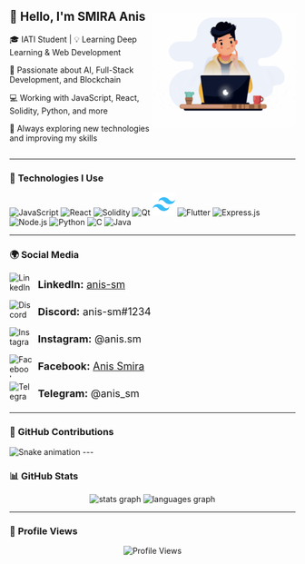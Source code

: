 <div style="display: flex; justify-content: space-between; align-items: center; width: 100%;">
  <div style="flex: 1; text-align: left;">
    <h2>👋 Hello, I'm <strong>SMIRA Anis</strong></h2>
    <p>🎓 IATI Student | 💡 Learning Deep Learning & Web Development</p>
    <p>🚀 Passionate about AI, Full-Stack Development, and Blockchain</p>
    <p>💻 Working with JavaScript, React, Solidity, Python, and more</p>
    <p>🌱 Always exploring new technologies and improving my skills</p>
  </div>
  <div style="flex: 1; text-align: right;">
    <img height="200" src="illus.gif" alt="Coding Illustration" />
  </div>
</div>

---

### 🚀 **Technologies I Use**

<div align="left">
  <img src="https://cdn.jsdelivr.net/gh/devicons/devicon/icons/javascript/javascript-original.svg" height="40" alt="JavaScript" />
  <img src="https://cdn.jsdelivr.net/gh/devicons/devicon/icons/react/react-original.svg" height="40" alt="React" />
  <img src="https://cdn.jsdelivr.net/gh/devicons/devicon/icons/solidity/solidity-plain.svg" height="40" alt="Solidity" />
  <img src="https://cdn.jsdelivr.net/gh/devicons/devicon/icons/qt/qt-original.svg" height="40" alt="Qt" />
  <img src="https://raw.githubusercontent.com/devicons/devicon/master/icons/tailwindcss/tailwindcss-original.svg" height="40" alt="TailwindCSS" />
  <img src="https://cdn.jsdelivr.net/gh/devicons/devicon/icons/flutter/flutter-original.svg" height="40" alt="Flutter" />
  <img src="https://cdn.jsdelivr.net/gh/devicons/devicon/icons/express/express-original.svg" height="40" alt="Express.js" />
  <img src="https://cdn.jsdelivr.net/gh/devicons/devicon/icons/nodejs/nodejs-original.svg" height="40" alt="Node.js" />
  <img src="https://cdn.jsdelivr.net/gh/devicons/devicon/icons/python/python-original.svg" height="40" alt="Python" />
  <img src="https://cdn.jsdelivr.net/gh/devicons/devicon/icons/c/c-original.svg" height="40" alt="C" />
  <img src="https://cdn.jsdelivr.net/gh/devicons/devicon/icons/java/java-original.svg" height="40" alt="Java" />
</div>

---

### 🌍 **Social Media**

<div align="left">
  <div style="display: flex; align-items: center; gap: 10px; margin-bottom: 8px;">
    <img src="https://cdn.jsdelivr.net/gh/devicons/devicon/icons/linkedin/linkedin-original.svg" width="40" height="40" alt="LinkedIn" />
    <span style="font-size: 18px;"><strong>LinkedIn:</strong> <a href="https://www.linkedin.com/in/anis-sm" target="_blank">anis-sm</a></span>
  </div>

  <div style="display: flex; align-items: center; gap: 10px; margin-bottom: 8px;">
    <img src="https://upload.wikimedia.org/wikipedia/en/9/98/Discord_logo.svg" width="40" height="40" alt="Discord" />
    <span style="font-size: 18px;"><strong>Discord:</strong> anis-sm#1234</span>
  </div>

  <div style="display: flex; align-items: center; gap: 10px; margin-bottom: 8px;">
    <img src="https://upload.wikimedia.org/wikipedia/commons/a/a5/Instagram_icon.png" width="40" height="40" alt="Instagram" />
    <span style="font-size: 18px;"><strong>Instagram:</strong> @anis.sm</span>
  </div>

  <div style="display: flex; align-items: center; gap: 10px; margin-bottom: 8px;">
    <img src="https://upload.wikimedia.org/wikipedia/commons/5/51/Facebook_f_logo_%282019%29.svg" width="40" height="40" alt="Facebook" />
    <span style="font-size: 18px;"><strong>Facebook:</strong> <a href="https://www.facebook.com/anis-sm" target="_blank">Anis Smira</a></span>
  </div>
  
  <div style="display: flex; align-items: center; gap: 10px; margin-bottom: 8px;">
    <img src="https://upload.wikimedia.org/wikipedia/commons/8/82/Telegram_logo.svg" width="40" height="40" alt="Telegram" />
    <span style="font-size: 18px;"><strong>Telegram:</strong> @anis_sm</span>
  </div>
</div>

---

### 🐍 **GitHub Contributions**
<img src="https://raw.githubusercontent.com/anis-sm/anis-sm/output/snake.svg" alt="Snake animation" />
---

### 📊 **GitHub Stats**
<div align="center">
  <img src="https://github-readme-stats.vercel.app/api?username=anis-sm&hide_title=false&hide_rank=false&show_icons=true&include_all_commits=true&count_private=true&disable_animations=false&theme=dracula&locale=en&hide_border=false&order=1" height="150" alt="stats graph"  />
  <img src="https://github-readme-stats.vercel.app/api/top-langs?username=anis-sm&locale=en&hide_title=false&layout=compact&card_width=320&langs_count=5&theme=dracula&hide_border=false&order=2" height="150" alt="languages graph"  />
</div>

---

### 🎉 **Profile Views**
<div align="center">
  <img src="https://profile-counter.glitch.me/anis-sm/count.svg?" alt="Profile Views" />
</div>
